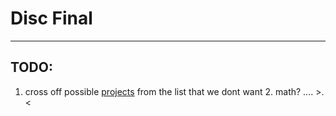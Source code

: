 # Disc Final

---

## TODO:
1. cross off possible [projects](./main.md) from the list that we dont want 2. math? .... >.<
